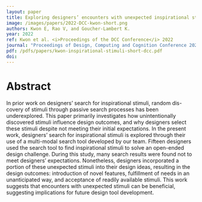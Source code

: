 ```yaml
---
layout: paper
title: Exploring designers’ encounters with unexpected inspirational stimuli
image: /images/papers/2022-DCC-kwon-short.png
authors: Kwon E, Rao V, and Goucher-Lambert K.
year: 2022
ref: Kwon et al. <i>Proceedings of the DCC Conference</i> 2022
journal: "Proceedings of Design, Computing and Cognition Conference 2022."
pdf: /pdfs/papers/kwon-inspirational-stimuli-short-dcc.pdf
doi: 
---
```

		

# Abstract	

In prior work on designers’ search for inspirational stimuli, random dis- covery of stimuli through passive search processes has been underexplored. This paper primarily investigates how unintentionally discovered stimuli influence design outcomes, and why designers select these stimuli despite not meeting their initial expectations. In the present work, designers’ search for inspirational stimuli is explored through their use of a multi-modal search tool developed by our team. Fifteen designers used the search tool to find inspirational stimuli to solve an open-ended design challenge. During this study, many search results were found not to meet designers’ expectations. Nonetheless, designers incorporated a portion of these unexpected stimuli into their design ideas, resulting in the design outcomes: introduction of novel features, fulfillment of needs in an unanticipated way, and acceptance of readily available stimuli. This work suggests that encounters with unexpected stimuli can be beneficial, suggesting implications for future design tool development.